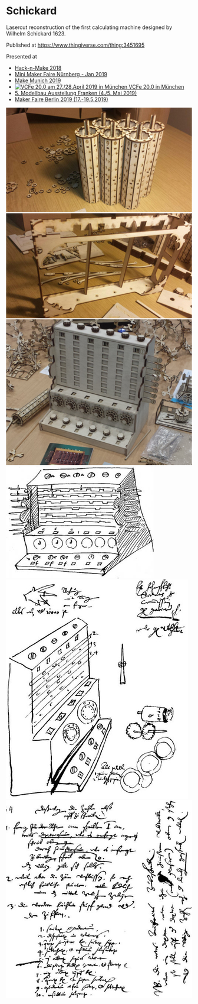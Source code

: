# Schickard
Lasercut reconstruction of the first calculating machine designed by Wilhelm Schickard 1623. 

Published at https://www.thingiverse.com/thing:3451695

Presented at
* <A href="https://www.facebook.com/pg/hackmake.de/events/">Hack-n-Make 2018</a>
* <A href="https://www.thalia.de/shop/home/veranstaltungen/showFiliale/5078/">Mini Maker Faire Nürnberg - Jan 2019</A>
* <a href="https://youtu.be/ot1D30ZgLgg">Make Munich 2019</a>
* <A HREF="http://www.VCFe.org/" TITLE="VCFe 20.0 am 27./28.April 2019 in München"><IMG SRC="http://www.VCFe.org/GIF/VCFe-Minibanner.gif" BORDER="0" WIDTH="120" HEIGHT="38" ALT="VCFe 20.0 am 27./28.April 2019 in M&uuml;nchen" /> VCFe 20.0 in München</A>
* <a href="http://www.faerdderla.de/events/modellbaunetzwerk-franken-5-modellbau-ausstellung-2/">5. Modellbau Ausstellung Franken (4./5. Mai 2019)</a>
* <a href="https://maker-faire.de/maker/die-schickardsche-rechenmaschine/">Maker Faire Berlin 2019 (17.-19.5.2019)</a>


<img src="https://raw.githubusercontent.com/jnweiger/schickard/master/photos/build/photo_2018-10-29_15-54-43.jpg"/>

<img src="https://raw.githubusercontent.com/jnweiger/schickard/master/photos/build/photo_2018-10-29_15-54-27.jpg"/>

<img src="https://raw.githubusercontent.com/jnweiger/schickard/master/photos/build//20181104_153002a.jpg"/>

<img src="https://raw.githubusercontent.com/jnweiger/schickard/master/photos/sketch_CalculatingClock1.jpg"/>

<img src="https://raw.githubusercontent.com/jnweiger/schickard/master/photos/Sketch_CalculatingClock3.jpg"/>
  
<img src="https://raw.githubusercontent.com/jnweiger/schickard/master/photos/Sketch_CalculatingClock4.jpg"/>
